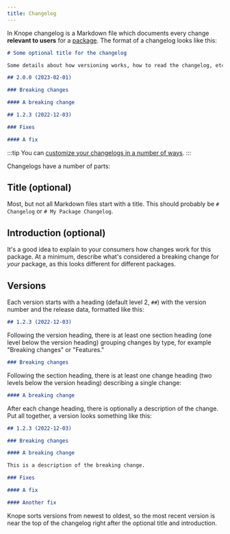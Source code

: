 ```yaml
---
title: Changelog
---
```


In Knope changelog is a Markdown file which documents every change **relevant to users** for a [package].
The format of a changelog looks like this:

```markdown
# Some optional title for the changelog

Some details about how versioning works, how to read the changelog, etc.

## 2.0.0 (2023-02-01)

### Breaking changes

#### A breaking change

## 1.2.3 (2022-12-03)

### Fixes

#### A fix
```

:::tip
You can [customize your changelogs in a number of ways](/recipes/customizing-changelogs).
:::

Changelogs have a number of parts:

## Title (optional)

Most, but not all Markdown files start with a title. This should probably be `# Changelog` or `# My Package Changelog`.

## Introduction (optional)

It's a good idea to explain to your consumers how changes work for this package.
At a minimum, describe what's considered a breaking change for _your_ package,
as this looks different for different packages.

## Versions

Each version starts with a heading (default level 2, `##`) with the version number and the release data, formatted like this:

```markdown
## 1.2.3 (2022-12-03)
```

Following the version heading, there is at least one section heading (one level below the version heading) grouping changes by type,
for example "Breaking changes" or "Features."

```markdown
### Breaking changes
```

Following the section heading, there is at least one change heading (two levels below the version heading) describing a single change:

```markdown
#### A breaking change
```

After each change heading, there is optionally a description of the change. Put all together, a version looks something like this:

```markdown
## 1.2.3 (2022-12-03)

### Breaking changes

#### A breaking change

This is a description of the breaking change.

### Fixes

#### A fix

#### Another fix
```

Knope sorts versions from newest to oldest,
so the most recent version is near the top of the changelog right after the optional title and introduction.

[package]: /reference/concepts/package

